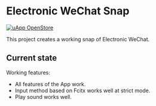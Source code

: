 # Electronic WeChat Snap

[![uApp OpenStore](https://img.shields.io/badge/OpenStore-Electronic_WeChat-1C980B.svg)](https://uappexplorer.com/app/electronic-wechat.ubuntu-dawndiy)

This project creates a working snap of Electronic WeChat.

## Current state

Working features:
 - All features of the App work.
 - Input method based on Fcitx works well at strict mode.
 - Play sound works well.
